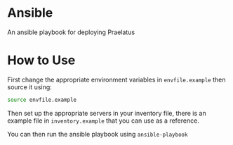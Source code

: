 # Ansible

An ansible playbook for deploying Praelatus

# How to Use

First change the appropriate environment variables in
`envfile.example` then source it using:

```bash
source envfile.example
```

Then set up the appropriate servers in your inventory file, there is
an example file in `inventory.example` that you can use as a reference.

You can then run the ansible playbook using `ansible-playbook`
